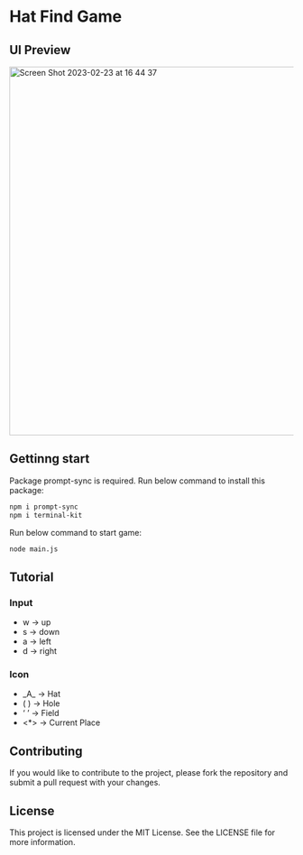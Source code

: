 # Hat Find Game

## UI Preview

<img width="654" alt="Screen Shot 2023-02-23 at 16 44 37" src="https://user-images.githubusercontent.com/62541265/220859532-f3bccd25-bf06-4f97-bf86-c26119e6b19e.png">

## Gettinng start

Package prompt-sync is required. Run below command to install this package:

```bash
npm i prompt-sync
npm i terminal-kit
```

Run below command to start game:

```bash
node main.js
```

## Tutorial

### Input

- w -> up
- s -> down
- a -> left
- d -> right

### Icon

- \_A_ -> Hat
- ( ) -> Hole
- ‘   ’ -> Field
- <\*>  -> Current Place

## Contributing

If you would like to contribute to the project, please fork the repository and submit a pull request with your changes.

## License

This project is licensed under the MIT License. See the LICENSE file for more information.
